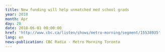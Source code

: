 ```yaml
---
title: New funding will help unmatched med school grads
year: 2018
month: Apr
day: 20
date: 2018-06-01 00:00:00
href: 'http://www.cbc.ca/listen/shows/metro-morning/segment/15538935'
lang: en
news-publication: CBC Radio - Metro Morning Toronto
---
```



